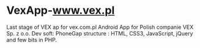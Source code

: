 # VexApp-www.vex.pl
Last stage of VEX ap for vex.com.pl
Android App for Polish companie VEX Sp. z o.o.
Dev soft: PhoneGap
structure : HTML, CSS3, JavaScript, jQuery and few bits in PHP.

